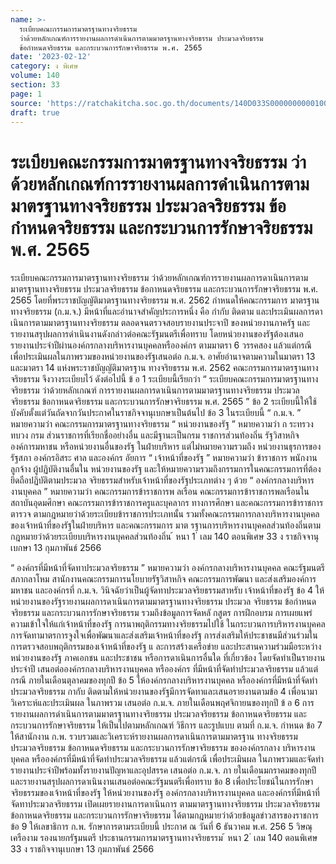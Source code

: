 ```yaml
---
name: >-
  ระเบียบคณะกรรมการมาตรฐานทางจริยธรรม
  ว่าด้วยหลักเกณฑ์การรายงานผลการดำเนินการตามมาตรฐานทางจริยธรรม ประมวลจริยธรรม
  ข้อกำหนดจริยธรรม และกระบวนการรักษาจริยธรรม พ.ศ. 2565
date: '2023-02-12'
category: ง พิเศษ
volume: 140
section: 33
page: 1
source: 'https://ratchakitcha.soc.go.th/documents/140D033S0000000000100.pdf'
draft: true
---
```


# ระเบียบคณะกรรมการมาตรฐานทางจริยธรรม ว่าด้วยหลักเกณฑ์การรายงานผลการดำเนินการตามมาตรฐานทางจริยธรรม ประมวลจริยธรรม ข้อกำหนดจริยธรรม และกระบวนการรักษาจริยธรรม พ.ศ. 2565

ระเบียบคณะกรรมการมาตรฐานทางจริยธรรม ว่าด้วยหลักเกณฑ์การรายงานผลการดาเนินการตามมาตรฐานทางจริยธรรม ประมวลจริยธรรม ข้อกาหนดจริยธรรม และกระบวนการรักษาจริยธรรม พ.ศ. 2565 โดยที่พระราชบัญญัติมาตรฐานทางจริยธรรม พ.ศ. 2562 กำหนดให้คณะกรรมการ มาตรฐานทางจริยธรรม (ก.ม.จ.) มีหน้าที่และอำนาจสำคัญประการหนึ่ง คือ กำกับ ติดตาม และประเมินผลการดาเนินการตามมาตรฐานทางจริยธรรม ตลอดจนตรวจสอบรายงานประจาปี ของหน่วยงานภาครัฐ และรายงานสรุปผลการดำเนินงานดังกล่าวต่อคณะรัฐมนตรีเพื่อทราบ โดยหน่วยงานของรัฐต้องเสนอรายงานประจำปีผ่านองค์กรกลางบริหารงานบุคคลหรือองค์กร ตามมาตรา 6 วรรคสอง แล้วแต่กรณี เพื่อประเมินผลในภาพรวมของหน่วยงานของรัฐเสนอต่อ ก.ม.จ. อาศัยอำนาจตามความในมาตรา 13 และมาตรา 14 แห่งพระราชบัญญัติมาตรฐาน ทางจริยธรรม พ.ศ. 2562 คณะกรรมการมาตรฐานทางจริยธรรม จึงวางระเบียบไว้ ดังต่อไปนี้ ข้ อ 1 ระเบียบนี้เรียกว่า “ ระเบียบคณะกรรมการมาตรฐานทางจริยธรรม ว่าด้วยหลักเกณฑ์ การรายงานผลการดาเนินการตามมาตรฐานทางจริยธรรม ประมวลจริยธรรม ข้อกาหนดจริยธรรม และกระบวนการรักษาจริยธรรม พ.ศ. 2565 ” ข้อ 2 ระเบียบนี้ให้ใช้บังคับตั้งแต่วันถัดจากวันประกาศในราชกิจจานุเบกษาเป็นต้นไป ข้อ 3 ในระเบียบนี้ “ ก.ม.จ. ” หมายความว่า คณะกรรมการมาตรฐานทางจริยธรรม “ หน่วยงานของรัฐ ” หมายความว่า ก ระทรวง ทบวง กรม ส่วนราชการที่เรียกชื่ออย่างอื่น และมีฐานะเป็นกรม ราชการส่วนท้องถิ่น รัฐวิสาหกิจ องค์การมหาชน หรือหน่วยงานอื่นของรัฐ ในฝ่ายบริหาร แต่ไม่หมายความรวมถึง หน่วยงานธุรการของรัฐสภา องค์กรอิสระ ศาล และองค์กร อัยการ “ เจ้าหน้าที่ของรัฐ ” หมายความว่า ข้าราชการ พนักงาน ลูกจ้าง ผู้ปฏิบัติงานอื่นใน หน่วยงานของรัฐ และให้หมายความรวมถึงกรรมการในคณะกรรมการที่ต้องยึดถือปฏิบัติตามประมวล จริยธรรมสำหรับเจ้าหน้าที่ของรัฐประเภทต่าง ๆ ด้วย “ องค์กรกลางบริหารงานบุคคล ” หมายความว่า คณะกรรมการข้าราชการพ ลเรือน คณะกรรมการข้าราชการพลเรือนในสถาบันอุดมศึกษา คณะกรรมการข้าราชการครูและบุคลากร ทางการศึกษา และคณะกรรมการข้าราชการตารวจ ตามกฎหมายว่าด้วยระเบียบข้าราชการประเภทนั้น รวมทั้งคณะกรรมการกลางบริหารงานบุคคลของเจ้าหน้าที่ของรัฐในฝ่ายบริหาร และคณะกรรมการ มาต รฐานการบริหารงานบุคคลส่วนท้องถิ่นตามกฎหมายว่าด้วยระเบียบบริหารงานบุคคลส่วนท้องถิ่น ้ หนา 1 ่ เลม 140 ตอนพิเศษ 33 ง ราชกิจจานุเบกษา 13 กุมภาพันธ์ 2566

“ องค์กรที่มีหน้าที่จัดทาประมวลจริยธรรม ” หมายความว่า องค์กรกลางบริหารงานบุคคล คณะรัฐมนตรี สภากลาโหม สานักงานคณะกรรมการนโยบายรัฐวิสาหกิจ คณะกรรมการพัฒนา และส่งเสริมองค์การมหาชน และองค์กรที่ ก.ม.จ. วินิจฉัยว่าเป็นผู้จัดทาประมวลจริยธรรมสาหรับ เจ้าหน้าที่ของรัฐ ข้อ 4 ให้หน่วยงานของรัฐรายงานผลการดาเนินการตามมาตรฐานทางจริยธรรม ประมวล จริยธรรม ข้อกำหนดจริยธรรม และกระบวนการรักษาจริยธรรม รวมถึงข้อมูลการจัดหลั กสูตร การฝึกอบรม การเผยแพร่ความเข้าใจให้แก่เจ้าหน้าที่ของรัฐ การนาพฤติกรรมทางจริยธรรมไปใช้ ในกระบวนการบริหารงานบุคคล การจัดทามาตรการจูงใจเพื่อพัฒนาและส่งเสริมเจ้าหน้าที่ของรัฐ การส่งเสริมให้ประชาชนมีส่วนร่วมในการตรวจสอบพฤติกรรมของเจ้าหน้าที่ของรัฐ แ ละการสร้างเครือข่าย และประสานความร่วมมือระหว่างหน่วยงานของรัฐ ภาคเอกชน และประชาชน หรือการดาเนินการอื่นใด ที่เกี่ยวข้อง โดยจัดทำเป็นรายงานประจำปี เสนอต่อองค์กรกลางบริหารงานบุคคล หรือองค์กร ที่มีหน้าที่จัดทำประมวลจริยธรรม แล้วแต่กรณี ภายในเดือนตุลาคมของทุกปี ข้อ 5 ให้องค์กรกลางบริหารงานบุคคล หรือองค์กรที่มีหน้าที่จัดทำประมวลจริยธรรม กากับ ติดตามให้หน่วยงานของรัฐมีการจัดทาและเสนอรายงานตามข้อ 4 เพื่อนามาวิเคราะห์และประเมินผล ในภาพรวม เสนอต่อ ก.ม.จ. ภายในเดือนพฤศจิกายนของทุกปี ข้ อ 6 การรายงานผลการดำเนินการตามมาตรฐานทางจริยธรรม ประมวลจริยธรรม ข้อกาหนดจริยธรรม และกระบวนการรักษาจริยธรรม ให้เป็นไปตามหลักเกณฑ์ วิธีการ และรูปแบบ ตามที่ ก.ม.จ. กำหนด ข้อ 7 ให้สานักงาน ก.พ. รวบรวมและวิเคราะห์รายงานผลการดาเนินการตามมาตรฐาน ทางจริยธรรม ประมวลจริยธรรม ข้อกาหนดจริยธรรม และกระบวนการรักษาจริยธรรม ขององค์กรกลาง บริหารงานบุคคล หรือองค์กรที่มีหน้าที่จัดทำประมวลจริยธรรม แล้วแต่กรณี เพื่อประเมินผล ในภาพรวมและจัดทำรายงานประจำปีพร้อมทั้งรายงานปัญหาและอุปสรรค เสนอต่อ ก.ม.จ. ภา ยในเดือนมกราคมของทุกปี และรายงานสรุปผลการดาเนินงานเสนอต่อคณะรัฐมนตรีเพื่อทราบ ข้อ 8 เพื่อประโยชน์ในการรักษาจริยธรรมของเจ้าหน้าที่ของรัฐ ให้หน่วยงานของรัฐ องค์กรกลางบริหารงานบุคคล และองค์กรที่มีหน้าที่จัดทาประมวลจริยธรรม เปิดเผยรายงานการดาเนินการ ตามมาตรฐานทางจริยธรรม ประมวลจริยธรรม ข้อกาหนดจริยธรรม และกระบวนการรักษาจริยธรรม ได้ตามกฎหมายว่าด้วยข้อมูลข่าวสารของราชการ ข้อ 9 ให้เลขาธิการ ก.พ. รักษาการตามระเบียบนี้ ประกาศ ณ วันที่ 6 ธันวาคม พ.ศ. 256 5 วิษณุ เครืองาม รองนายกรัฐมนตรี ประธานกรรมการมาตรฐานทางจริยธรรม ้ หนา 2 ่ เลม 140 ตอนพิเศษ 33 ง ราชกิจจานุเบกษา 13 กุมภาพันธ์ 2566
